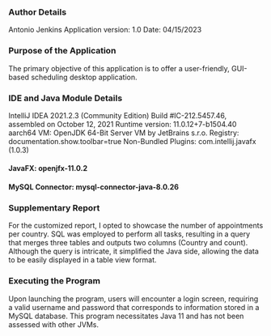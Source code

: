 ### Author Details
Antonio Jenkins
Application version: 1.0
Date: 04/15/2023

### Purpose of the Application

The primary objective of this application is to offer a user-friendly, GUI-based scheduling desktop application.

### IDE and Java Module Details
IntelliJ IDEA 2021.2.3 (Community Edition)
Build #IC-212.5457.46, assembled on October 12, 2021
Runtime version: 11.0.12+7-b1504.40 aarch64
VM: OpenJDK 64-Bit Server VM by JetBrains s.r.o. Registry: documentation.show.toolbar=true
Non-Bundled Plugins: com.intellij.javafx (1.0.3)

#### JavaFX: openjfx-11.0.2
#### MySQL Connector: mysql-connector-java-8.0.26

### Supplementary Report
For the customized report, I opted to showcase the number of appointments per country. SQL was employed to perform all tasks, resulting in a query that merges three tables and outputs two columns (Country and count). Although the query is intricate, it simplified the Java side, allowing the data to be easily displayed in a table view format.

### Executing the Program
Upon launching the program, users will encounter a login screen, requiring a valid username and password that corresponds to information stored in a MySQL database. This program necessitates Java 11 and has not been assessed with other JVMs.
